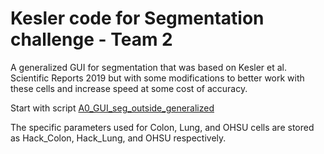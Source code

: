 # Kesler code for Segmentation challenge - Team 2
A generalized GUI for segmentation that was based on Kesler et al. Scientific Reports 2019 but with some modifications to better work with these cells and increase speed at some cost of accuracy.  

Start with script [A0_GUI_seg_outside_generalized](A0_GUI_seg_outside_generalized.m)  

The specific parameters used for Colon, Lung, and OHSU cells are stored as Hack_Colon, Hack_Lung, and OHSU respectively.
